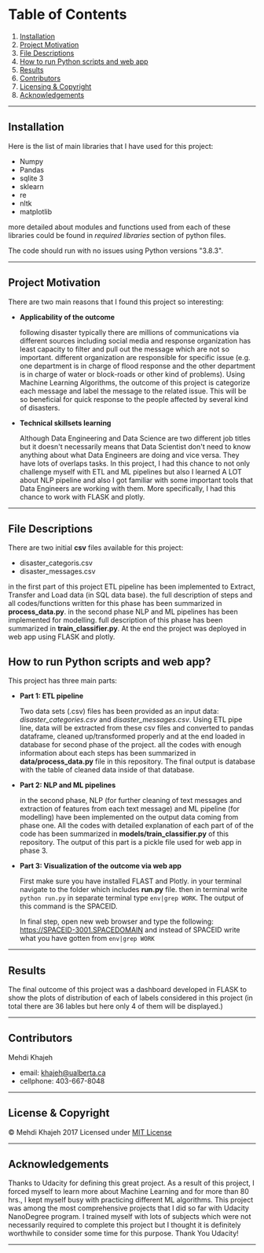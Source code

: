 # Table of Contents

1. [Installation](#installation)
2. [Project Motivation](#motivation)
3. [File Descriptions](#files)
4. [How to run Python scripts and web app](#run)
5. [Results](#results)
6. [Contributors](#Contributors)
7. [Licensing & Copyright](#licensing)
8. [Acknowledgements](#Acknowledgements)
---
## Installation<a name="installation"></a>
Here is the list of main libraries that I have used for this project:
* Numpy
* Pandas
* sqlite 3
* sklearn
* re
* nltk
* matplotlib

more detailed about modules and functions used from each of these libraries could be found in *required libraries* section of python files.

The code should run with no issues using Python versions "3.8.3".

---
## Project Motivation<a name="motivation"></a>
There are two main reasons that I found this project so interesting:
- **Applicability of the outcome**

  following disaster typically there are millions of communications via different sources including social media and response organization has least capacity to filter and pull out the message which are not so important. different organization are responsible for specific issue (e.g. one department is in charge of flood response and the other department is in charge of water or block-roads or other kind of problems). Using Machine Learning Algorithms, the outcome of this project is categorize each message and label the message to the related issue. This will be so beneficial for quick response to the people affected by several kind of disasters.

- **Technical skillsets learning**

  Although Data Engineering and Data Science are two different job titles but it doesn't necessarily means that Data Scientist don't need to know anything about what Data Engineers are doing and vice versa. They have lots of overlaps tasks. In this project, I had this chance to not only challenge myself with ETL and ML pipelines but also I learned A LOT about NLP pipeline and also I got familiar with some important tools that Data Engineers are working with them. More specifically, I had this chance to work with FLASK and plotly.


---
## File Descriptions <a name="files"></a>
There are two initial **csv** files available for this project:
* disaster_categoris.csv
* disaster_messages.csv

in the first part of this project ETL pipeline has been implemented to Extract, Transfer and Load data (in SQL data base). the full description of steps and all codes/functions written for this phase has been summarized in **process_data.py**. in the second phase NLP and ML pipelines has been implemented for modelling. full description of this phase has been summarized in **train_classifier.py**. At the end the project was deployed in web app using FLASK and plotly.

## How to run Python scripts and web app? <a name="run"></a>
This project has three main parts:
- **Part 1: ETL pipeline**

  Two data sets (.csv) files has been provided as an input data: *disaster_categories.csv* and *disaster_messages.csv*. Using ETL pipe line, data will be extracted from these csv files and converted to pandas dataframe, cleaned up/transformed properly  and at the end loaded in database for second phase of the project. all the codes with enough information about each steps has been summarized in **data/process_data.py** file in this repository. The final output is database with the table of cleaned data inside of that database.

- **Part 2: NLP and ML pipelines**

  in the second phase, NLP (for further cleaning of text messages and extraction of features from each text message) and ML pipeline (for modelling) have been implemented on the output data coming from phase one. All the codes with detailed explanation of each part of of the code has been summarized in **models/train_classifier.py** of this repository. The output of this part is a pickle file used for web app in phase 3.

- **Part 3: Visualization of the outcome via web app**

  First make sure you have installed FLAST and Plotly. in your terminal navigate to the folder which includes **run.py** file. then in terminal write `python run.py`
  in separate terminal type `env|grep WORK`. The output of this command is the SPACEID.

  In final step, open new web browser and type the following:
  https://SPACEID-3001.SPACEDOMAIN and instead of SPACEID write what you have gotten from `env|grep WORK`
---
## Results <a name="results"></a>

 The final outcome of this project was a dashboard developed in FLASK to show the plots of distribution of each of labels considered in this project (in total there are 36 lables but here only 4 of them will be displayed.)
 
---
## Contributors <a name="Contributors"></a>
Mehdi Khajeh
* email: <khajeh@ualberta.ca>
* cellphone: 403-667-8048
---
## License & Copyright <a name="licensing"></a>

&copy; Mehdi Khajeh 2017
Licensed under [MIT License](License)

---
## Acknowledgements <a name="Acknowledgements"></a>
Thanks to Udacity for defining this great project. As a result of this project, I forced myself to learn more about Machine Learning and for more than 80 hrs., I kept myself busy with practicing different ML algorithms. This project was among the most comprehensive projects that I did so far with Udacity NanoDegree program. I trained myself with lots of subjects which were not necessarily required to complete this project but I thought it is definitely worthwhile to consider some time for this purpose. Thank You Udacity!


---
